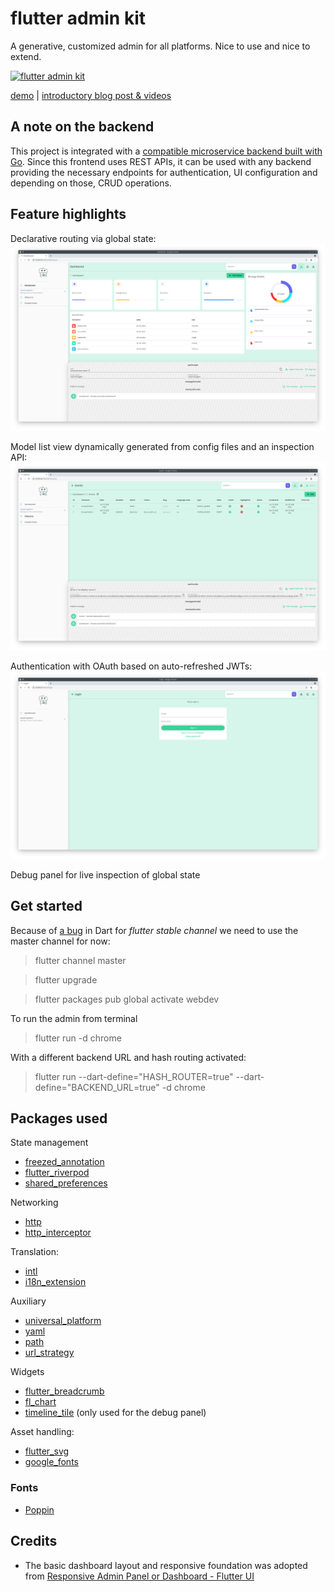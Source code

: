 # flutter admin kit

A generative, customized admin for all platforms. Nice to use and nice to extend.

<a href="https://smartnuance.com/blog/flutter-admin-kit/"><img src="https://gitlab.com/smartnuance/blog/-/raw/c0bcf702cabdcc432449d816da401a7f3e1fd6b6/src/data/blog/flutter-admin-kit/flutter-admin-kit.svg?inline=false" alt="flutter admin kit" width="80"></a>

[demo](https://admin-kit.smartnuance.com) | [introductory blog post & videos](https://smartnuance.com/blog/flutter-admin-kit/)


## A note on the backend

This project is integrated with a [compatible microservice backend built with Go](https://github.com/smartnuance/saas-kit). Since this frontend uses REST APIs, it can be used with any backend providing the necessary endpoints for authentication, UI configuration and depending on those, CRUD operations.


## Feature highlights

Declarative routing via global state:
![Login view](dashboard-view.png)

Model list view dynamically generated from config files and an inspection API:
![Model list view](model-list-view.png)

Authentication with OAuth based on auto-refreshed JWTs:
![Dashboard](login-view.png)

Debug panel for live inspection of global state


## Get started

Because of [a bug](https://github.com/rrousselGit/river_pod/issues/880) in Dart for _flutter stable channel_ we need to use the master channel for now:

> flutter channel master

> flutter upgrade

> flutter packages pub global activate webdev

To run the admin from terminal

> flutter run -d chrome

With a different backend URL and hash routing activated:

> flutter run --dart-define="HASH_ROUTER=true" --dart-define="BACKEND_URL=true" -d chrome


## Packages used

State management
- [freezed_annotation](https://pub.dev/packages/freezed_annotation)
- [flutter_riverpod](https://pub.dev/packages/flutter_riverpod)
- [shared_preferences](https://pub.dev/packages/shared_preferences)

Networking
- [http](https://pub.dev/packages/http)
- [http_interceptor](https://pub.dev/packages/http_interceptor)

Translation:
- [intl](https://pub.dev/packages/intl)
- [i18n_extension](https://pub.dev/packages/i18n_extension)

Auxiliary
- [universal_platform](https://pub.dev/packages/universal_platform)
- [yaml](https://pub.dev/packages/yaml)
- [path](https://pub.dev/packages/path)
- [url_strategy](https://pub.dev/packages/url_strategy)

Widgets
- [flutter_breadcrumb](https://pub.dev/packages/flutter_breadcrumb)
- [fl_chart](https://pub.dev/packages/fl_chart)
- [timeline_tile](https://pub.dev/packages/timeline_tile) (only used for the debug panel)

Asset handling:
- [flutter_svg](https://pub.dev/packages/flutter_svg)
- [google_fonts](https://pub.dev/packages/google_fonts)


### Fonts

- [Poppin](https://fonts.google.com/specimen/Poppins)


## Credits

- The basic dashboard layout and responsive foundation was adopted from [Responsive Admin Panel or Dashboard - Flutter UI](https://github.com/abuanwar072/Flutter-Responsive-Admin-Panel-or-Dashboard)
